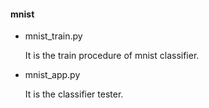 #### mnist

- mnist_train.py

  It is the train procedure of mnist classifier.

- mnist_app.py

  It is the classifier tester.